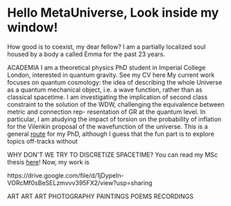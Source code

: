 <html>
<head> 
</head>
<body>
<h1>Hello MetaUniverse, Look inside my window!</h1>
<p>How good is to coexist, my dear fellow? I am a partially localized soul housed by a body a called Emma for the past 23 years.</p>
<p>
ACADEMIA
I am a theoretical physics PhD student in Imperial College London, interested in quantum gravity. See my CV here
My current work focuses on quantum cosmology: the idea of describing the whole Universe as a quantum mechanical object,
i.e. a wave function, rather than as classical spacetime. I am investigating the implication of second class constraint to the solution
of the WDW, challenging the equivalence between metric and connection rep-
resentation of GR at the quantum level. In particular, I am atudying the impact of torsion on the probability of inflation for the Vilenkin proposal of the wavefunction of the universe. This is a general <a href="https://drive.google.com/file/d/1J5UK7uXG0vLbZwureOpVulwqLkFTr8Ng/view?usp=sharing"> route</a> for my PhD, although I guess that the fun part is to explore topics off-tracks without 
</p>
<p>
WHY DON'T WE TRY TO DISCRETIZE SPACETIME?
You can read my MSc thesis <a href="https://drive.google.com/file/d/1v4pHm6kg-nnuuuIXae9ZjrYKUGUB2E4p/view?usp=sharing">here</a>!
Now, my work is 
</p>
https://drive.google.com/file/d/1jDypeIn-VORcMf0sBeSELzmvvv395FX2/view?usp=sharing
<p>
ART ART ART
PHOTOGRAPHY
PAINTINGS
POEMS
RECORDINGS

</p>
</body>
</html>